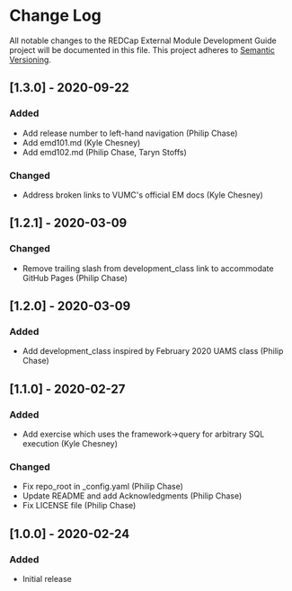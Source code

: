 # Change Log
All notable changes to the REDCap External Module Development Guide project will be documented in this file.
This project adheres to [Semantic Versioning](http://semver.org/).


## [1.3.0] - 2020-09-22
### Added
- Add release number to left-hand navigation (Philip Chase)
- Add emd101.md (Kyle Chesney)
- Add emd102.md (Philip Chase, Taryn Stoffs)

### Changed
- Address broken links to VUMC's official EM docs (Kyle Chesney)


## [1.2.1] - 2020-03-09
### Changed
- Remove trailing slash from development_class link to accommodate GitHub Pages (Philip Chase)


## [1.2.0] - 2020-03-09
### Added
- Add development_class inspired by February 2020 UAMS class (Philip Chase)


## [1.1.0] - 2020-02-27
### Added
- Add exercise which uses the framework->query for arbitrary SQL execution (Kyle Chesney)

### Changed
- Fix repo_root in _config.yaml (Philip Chase)
- Update README and add Acknowledgments (Philip Chase)
- Fix LICENSE file (Philip Chase)


## [1.0.0] - 2020-02-24
### Added
- Initial release
